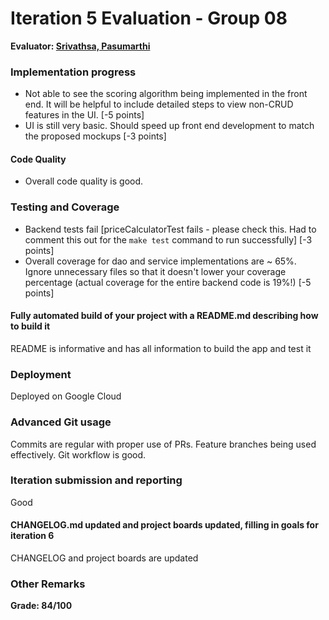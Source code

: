 # Iteration 5 Evaluation - Group 08

**Evaluator: [Srivathsa, Pasumarthi](mailto:pvsriv@cs.jhu.edu)**

### Implementation progress

* Not able to see the scoring algorithm being implemented in the front end. It will be helpful to include detailed steps to view
non-CRUD features in the UI. [-5 points]
* UI is still very basic. Should speed up front end development to match the proposed mockups [-3 points]

#### Code Quality

* Overall code quality is good.

### Testing and Coverage

* Backend tests fail [priceCalculatorTest fails - please check this. Had to comment this out for the `make test` command to run
    successfully] [-3 points]
* Overall coverage for dao and service implementations are ~ 65%. Ignore unnecessary files so that it doesn't lower your coverage
percentage (actual coverage for the entire backend code is 19%!) [-5 points]

#### Fully automated build of your project with a README.md describing how to build it
README is informative and has all information to build the app and test it

### Deployment
Deployed on Google Cloud

### Advanced Git usage
Commits are regular with proper use of PRs. Feature branches being used effectively. Git workflow is good.

### Iteration submission and reporting
Good

#### CHANGELOG.md updated and project boards updated, filling in goals for iteration 6
CHANGELOG and project boards are updated

### Other Remarks


**Grade: 84/100**
